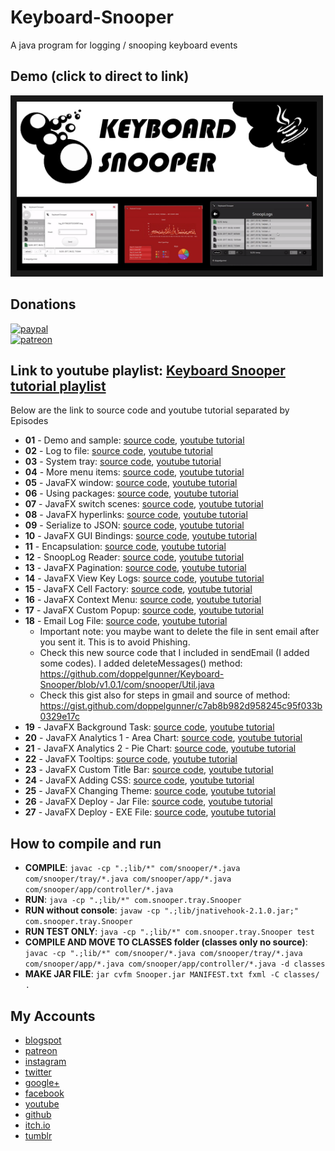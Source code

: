 # Keyboard-Snooper
A java program for logging / snooping keyboard events

## Demo (click to direct to link)
<a href="http://www.youtube.com/watch?feature=player_embedded&v=yhNEE_x6TQQ
" target="_blank"><img src="https://github.com/doppelgunner/Keyboard-Snooper/blob/docs/docs/keyboard%20snooper%20thumbnail.png" 
alt="IMAGE ALT TEXT HERE" width="480" height="270" border="10" /></a>

## Donations
[![paypal](https://www.paypalobjects.com/en_US/i/btn/btn_donate_SM.gif)](https://www.paypal.me/doppelgunner)  
[![patreon](https://c5.patreon.com/external/logo/logomarkOrange.svg)](https://www.patreon.com/doppelgunner)

## Link to youtube playlist: [Keyboard Snooper tutorial playlist](https://www.youtube.com/watch?v=QcEAiVRO6xk&list=PLlRMSK1suXjNzJYi2LFrcizgV9mSUto6x)
Below are the link to source code and youtube tutorial separated by Episodes
* **01** - Demo and sample: [source code](https://github.com/doppelgunner/Keyboard-Snooper/tree/Snooper_01), [youtube tutorial](https://youtu.be/QcEAiVRO6xk)
* **02** - Log to file: [source code](https://github.com/doppelgunner/Keyboard-Snooper/tree/Snooper_02), [youtube tutorial](https://youtu.be/Y72M0DnOPew)
* **03** - System tray: [source code](https://github.com/doppelgunner/Keyboard-Snooper/tree/Snooper_03), [youtube tutorial](https://youtu.be/QUlm5h9sscg)
* **04** - More menu items: [source code](https://github.com/doppelgunner/Keyboard-Snooper/tree/Snooper_04), [youtube tutorial](https://youtu.be/8qMEgWnZVqg)
* **05** - JavaFX window: [source code](https://github.com/doppelgunner/Keyboard-Snooper/tree/Snooper_05), [youtube tutorial](https://youtu.be/AXeCsdYh2dY)
* **06** - Using packages: [source code](https://github.com/doppelgunner/Keyboard-Snooper/tree/Snooper_06), [youtube tutorial](https://youtu.be/Pf_l3bMCEo4)
* **07** - JavaFX switch scenes: [source code](https://github.com/doppelgunner/Keyboard-Snooper/tree/Snooper_07), [youtube tutorial](https://youtu.be/Nkv9X12WpkQ)
* **08** - JavaFX hyperlinks: [source code](https://github.com/doppelgunner/Keyboard-Snooper/tree/Snooper_08), [youtube tutorial](https://youtu.be/vqZ7B2rgssc)
* **09** - Serialize to JSON: [source code](https://github.com/doppelgunner/Keyboard-Snooper/tree/Snooper_09), [youtube tutorial](https://youtu.be/shsNVGtvWWY)
* **10** - JavaFX GUI Bindings: [source code](https://github.com/doppelgunner/Keyboard-Snooper/tree/Snooper_10), [youtube tutorial](https://youtu.be/kKpPnneWIYk)
* **11** - Encapsulation: [source code](https://github.com/doppelgunner/Keyboard-Snooper/tree/Snooper_11), [youtube tutorial](https://youtu.be/ncZF_D8m0l8)
* **12** - SnoopLog Reader: [source code](https://github.com/doppelgunner/Keyboard-Snooper/tree/Snooper_12), [youtube tutorial](https://youtu.be/Vead9l0PDrM)
* **13** - JavaFX Pagination: [source code](https://github.com/doppelgunner/Keyboard-Snooper/tree/Snooper_13), [youtube tutorial](https://youtu.be/DGG8O-KHN6I)
* **14** - JavaFX View Key Logs: [source code](https://github.com/doppelgunner/Keyboard-Snooper/tree/Snooper_14), [youtube tutorial](https://youtu.be/6JA-HImuM2g)
* **15** - JavaFX Cell Factory: [source code](https://github.com/doppelgunner/Keyboard-Snooper/tree/Snooper_15), [youtube tutorial](https://youtu.be/KEGwOLwvtKI)
* **16** - JavaFX Context Menu: [source code](https://github.com/doppelgunner/Keyboard-Snooper/tree/Snooper_16), [youtube tutorial](https://youtu.be/UVSnubkkbq0)
* **17** - JavaFX Custom Popup: [source code](https://github.com/doppelgunner/Keyboard-Snooper/tree/Snooper_17), [youtube tutorial](https://youtu.be/qPyLfyflk_Q)
* **18** - Email Log File: [source code](https://github.com/doppelgunner/Keyboard-Snooper/tree/Snooper_18), [youtube tutorial](https://youtu.be/yYcqV_xK9wg)
  * Important note: you maybe want to delete the file in sent email after you sent it. This is to avoid Phishing. 
  * Check this new source code that I included in sendEmail (I added some codes). I added deleteMessages() method: https://github.com/doppelgunner/Keyboard-Snooper/blob/v1.0.1/com/snooper/Util.java
  * Check this gist also for steps in gmail and source of method: https://gist.github.com/doppelgunner/c7ab8b982d958245c95f033b0329e17c
* **19** - JavaFX Background Task: [source code](https://github.com/doppelgunner/Keyboard-Snooper/tree/Snooper_19), [youtube tutorial](https://youtu.be/bkcOqwu5nu4)
* **20** - JavaFX Analytics 1 - Area Chart: [source code](https://github.com/doppelgunner/Keyboard-Snooper/tree/Snooper_20), [youtube tutorial](https://youtu.be/QeJsckXk6jo)
* **21** - JavaFX Analytics 2 - Pie Chart: [source code](https://github.com/doppelgunner/Keyboard-Snooper/tree/Snooper_21), [youtube tutorial](https://youtu.be/JoZxqRpsaDU)
* **22** - JavaFX Tooltips: [source code](https://github.com/doppelgunner/Keyboard-Snooper/tree/Snooper_22), [youtube tutorial](https://youtu.be/Mtgt_7ePmc4)
* **23** - JavaFX Custom Title Bar: [source code](https://github.com/doppelgunner/Keyboard-Snooper/tree/Snooper_23), [youtube tutorial](https://youtu.be/UzbqiAfqTKg)
* **24** - JavaFX Adding CSS: [source code](https://github.com/doppelgunner/Keyboard-Snooper/tree/Snooper_24), [youtube tutorial](https://youtu.be/yrTuQFEhupQ)
* **25** - JavaFX Changing Theme: [source code](https://github.com/doppelgunner/Keyboard-Snooper/tree/Snooper_25), [youtube tutorial](https://youtu.be/IYZH2dESjxg)
* **26** - JavaFX Deploy - Jar File: [source code](https://github.com/doppelgunner/Keyboard-Snooper/tree/Snooper_26), [youtube tutorial](https://youtu.be/P2OuIFfdD4s)
* **27** - JavaFX Deploy - EXE File: [source code](https://github.com/doppelgunner/Keyboard-Snooper/tree/Snooper_27), [youtube tutorial](https://youtu.be/80u5vciYEIo)




## How to compile and run
  * **COMPILE**: ```javac -cp ".;lib/*" com/snooper/*.java com/snooper/tray/*.java com/snooper/app/*.java com/snooper/app/controller/*.java``` 
  * **RUN**: ```java -cp ".;lib/*" com.snooper.tray.Snooper```
  * **RUN without console**: ```javaw -cp ".;lib/jnativehook-2.1.0.jar;" com.snooper.tray.Snooper```
  * **RUN TEST ONLY**: ```java -cp ".;lib/*" com.snooper.tray.Snooper test```
  * **COMPILE AND MOVE TO CLASSES folder (classes only no source)**: ```javac -cp ".;lib/*" com/snooper/*.java com/snooper/tray/*.java com/snooper/app/*.java com/snooper/app/controller/*.java -d classes```
  * **MAKE JAR FILE**: ```jar cvfm Snooper.jar MANIFEST.txt fxml -C classes/ .```
  
## My Accounts 
  * [blogspot](http://doppelgunner.blogspot.com/)
  * [patreon](https://www.patreon.com/doppelgunner)
  * [instagram](https://www.instagram.com/doppelgunner/)
  * [twitter](https://twitter.com/doppelgunner)
  * [google+](https://plus.google.com/u/0/111975005561843752356/posts)
  * [facebook](https://www.facebook.com/doppelgunner)
  * [youtube](https://www.youtube.com/channel/UCjd_DY1LawVuZuLteDbVabQ)
  * [github](https://github.com/doppelgunner)
  * [itch.io](https://doppelgunner.itch.io/)
  * [tumblr](https://doppelgunner.tumblr.com/)
